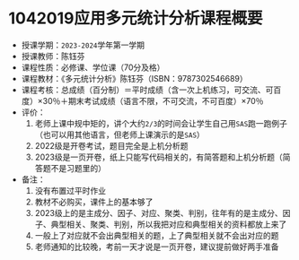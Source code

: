 # 1042019应用多元统计分析课程概要

+ 授课学期：`2023-2024`学年第一学期
+ 授课教师：陈钰芬
+ 课程性质：必修课、学位课（70分及格）
+ 课程教材：《多元统计分析》陈钰芬（ISBN：9787302546689）
+ 课程考核：总成绩（百分制）＝平时成绩（含一次上机练习，可交流、可百度）×30％＋期末考试成绩（语言不限，不可交流，不可百度）×70％
+ 评价：
  1. 老师上课中规中矩的，讲个大约`2/3`的时间会让学生自己用`SAS`跑一跑例子（也可以用其他语言，但老师上课演示的是`SAS`）
  2. 2022级是开卷考试，题目完全是上机分析题
  3. 2023级是一页开卷，纸上只能写代码相关的，有简答题和上机分析题（简答题不是习题里的）
+ 备注：
  1. 没有布置过平时作业
  2. 教材不必购买，课件上的基本够了
  3. 2023级上的是主成分、因子、对应、聚类、判别，往年有的是主成分、因子、典型相关、聚类、判别，所以我把对应和典型相关的资料都放上来了
  4. 一般上了对应就不会出典型相关的题，上了典型相关就不会出对应的题
  5. 老师通知的比较晚，考前一天才说是一页开卷，建议提前做好两手准备
